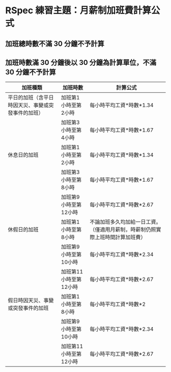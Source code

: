 # RSpec 練習主題：月薪制加班費計算公式

## 加班總時數不滿 30 分鐘不予計算
## 加班時數滿 30 分鐘後以 30 分鐘為計算單位，不滿 30 分鐘不予計算

| 加班種類 | 加班時數 | 計算公式 |
| ---- | ---- | ---- |
|平日的加班（含平日時因天災、事變或突發事件的加班）|加班第1小時至第2小時|每小時平均工資\*時數\*1.34|
| |加班第3小時至第4小時|每小時平均工資\*時數\*1.67|
|休息日的加班|加班第1小時至第2小時|每小時平均工資\*時數\*1.34|
| |加班第3小時至第8小時|每小時平均工資\*時數\*1.67|
| |加班第9小時至第12小時|每小時平均工資\*時數\*2.67|
|休假日的加班|加班第1小時至第8小時|不論加班多久均加給一日工資。（僅適用月薪制，時薪制仍照實際上班時間計算加班費）|
| |加班第9小時至第10小時|每小時平均工資\*時數\*2.34|
| |加班第11小時至第12小時|每小時平均工資\*時數\*2.67|
|假日時因天災、事變或突發事件的加班|加班第1小時至第8小時|每小時平均工資\*時數\*2|
| |加班第9小時至第10小時|每小時平均工資\*時數\*2.34|
| |加班第11小時至第12小時|每小時平均工資\*時數\*2.67|